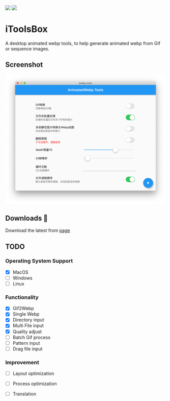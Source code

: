 ![](https://img.shields.io/github/v/release/TinoGuo/iToolsBox) ![](https://img.shields.io/github/downloads/TinoGuo/iToolsBox/total)
# iToolsBox

A desktop animated webp tools, to help generate animated webp from Gif or sequence images.

## Screenshot

![](img/screenshot_detail.png)

## Downloads 💎
Download the latest from [page](https://github.com/TinoGuo/iToolsBox/releases)

## TODO

### Operating System Support    

- [X] MacOS   
- [ ] Windows   
- [ ] Linux   

### Functionality   

- [X] Gif2Webp   
- [X] Single Webp   
- [X] Directory input   
- [X] Multi File input   
- [X] Quality adjust   
- [ ] Batch Gif process   
- [ ] Pattern input️   
- [ ] Drag file input   

### Improvement   

- [ ] Layout optimization   
- [ ] Process optimization  
- [ ] Translation


